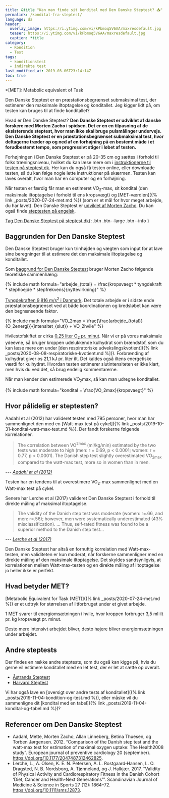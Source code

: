 ```yaml
---
title: &title "Kan man finde sit kondital med Den Danske Steptest? 📥"
permalink: /kondital-fra-steptest/
language: da
header:
  overlay_image: https://i.ytimg.com/vi/kPbmoq5V6AA/maxresdefault.jpg
  teaser: https://i.ytimg.com/vi/kPbmoq5V6AA/maxresdefault.jpg
  caption: *title
category:
  - Kondition
  - Test
tags:
  - konditionstest
  - indirekte test
last_modified_at: 2019-03-06T23:14:14Z
toc: true
---
```


*[MET]: Metabolic equivalent of Task

Den Danske Steptest er en præstationsbegrænset submaksimal test, der estimerer den maksimale iltoptagelse og konditallet. Jeg kigger lidt på, om testen kan bruges til at finde konditallet?

Hvad er Den Danske Steptest? **Den Danske Steptest er udviklet af danske forskere med Morten Zacho i spidsen. Det er en en tilpasning af de eksisterende steptest, hvor man ikke skal bruge pulsmålinger undervejs. Den Danske Steptest er en præstationsbegrænset submaksimal test, hvor deltagerne træder op og ned af en forhøjning på en bestemt måde i et forudbestemt tempo, som progressivt stiger i løbet af testen.**

Forhøjningen i Den Danske Steptest er på 20-35 cm og sættes i forhold til folks træningsniveau, hvilket du kan læse mere om i [instruktionerne til testen på steptest.dk](http://steptest.dk/instruktion.php). Her kan du også få testen online, eller downloade testen, så du kan følge nogle lette instruktioner på skærmen. Testen kan laves overalt, hvor man har en computer og en forhøjning.

Når testen er færdig får man en estimeret VO<sub>2</sub>-max, sit kondital (den maksimale iltoptagelse i forhold til ens kropsvægt) og [MET-værdien]({% link _posts/2020-07-24-met.md %}) (som er et mål for hvor meget arbejde, du har lavet). Den Danske Steptest er [udviklet af Morten Zacho](http://steptest.dk/). Du kan også finde [steptesten på engelsk](https://www.health-calc.com/fitness-tests/the-danish-step-test).

[Tag Den Danske Steptest på steptest.dk](http://www.steptest.dk){: .btn .btn--large .btn--info }

## Baggrunden for Den Danske Steptest

Den Danske Steptest bruger kun trinhøjden og vægten som input for at lave sine beregninger til at estimere det den maksimale iltoptagelse og konditallet.

Som [baggrund for Den Danske Steptest](http://steptest.dk/baggrund.php) bruger Morten Zacho følgende teoretiske sammenhæng:

{% include math formula="arbejde_{total} = \frac{kropsvaegt * tyngdekraft * stephoejde * stepfrekvens}{nyttevirkning}" %}

[Tyngdekraften 9,816 m/s<sup>2</sup> i Danmark](https://da.wikipedia.org/wiki/Tyngdeacceleration). Det totale arbejde er i sidste ende præstationsbegrænset ved at både koordinationen og kredsløbet kan være den begrænsende faktor.

{% include math formula="VO_2max = \frac{\frac{arbejde_{total}}{O_2energi}}{intensitet_{slut}} + VO_2hvile" %}

Hvilestofskiftet er cirka [0,25 liter O<sub>2</sub> pr. minut](http://www.fys.dk/nfa/03/heftet/menneskekroppen.pdf). Når vi er på vores maksimale ydeevne, så bruger kroppen udelukkende kulhydrat som brændstof, som du kan læse mere om under [den respiratoriske udvekslingskvotient]({% link _posts/2020-08-08-respiratoriske-kvotient.md %]}). Forbrænding af kulhydrat giver os 21,1 kJ pr. liter ilt. Det kaldes også iltens energetiske værdi for kulhydrat. Hvordan testen estimerer slutintensiteten er ikke klart, men hvis du ved det, så brug endelig kommentarerne.

Når man kender den estimerede VO<sub>2</sub>max, så kan man udregne konditallet.

{% include math formula="kondital = \frac{VO_2max}{kropsvaegt}" %}

## Hvor pålidelig er steptesten?

Aadahl et al (2012) har valideret testen med 795 personer, hvor man har sammenlignet den med en [Watt-max test på cykel]({% link _posts/2019-10-31-kondital-watt-max-test.md %}). Der fandt forskerne følgende korrelationer.

> The correlation between VO<sup>2max</sup> (ml/kg/min) estimated by the two tests was moderate to high (men: r = 0.69, p < 0.0001; women: r = 0.77, p < 0.0001). The Danish step test slightly overestimated VO<sub>2max</sub> compared to the watt-max test, more so in women than in men.

--- <cite>[Aadahl et al (2012)](https://journals.sagepub.com/doi/10.1177/2047487312462825)</cite>

Testen har en tendens til at overestimere VO<sub>2</sub>-max sammenlignet med en Watt-max test på cykel.

Senere har Lerche et al (2017) valideret Den Danske Steptest i forhold til direkte måling af maksimal iltoptagelse.

> The validity of the Danish step test was moderate (women: r=.66, and men: r=.56); however, men were systematically underestimated (43% misclassification).
> ...
> Thus, self‐rated fitness was found to be a superior method to the Danish step test...

--- <cite>[Lerche et al (2017)](https://onlinelibrary.wiley.com/doi/abs/10.1111/sms.12873)</cite>

Den Danske Steptest har altså en fornuftig korrelation med Watt-max-testen, men validiteten er kun moderat, når forskerne sammenligner med en direkte måling af den maksimale iltoptagelse. Det skyldes sandsynligvis, at korrelationen mellem Watt-max-testen og en direkte måling af iltoptagelse jo heller ikke er perfekt.

## Hvad betyder MET?

[Metabolic Equivalent for Task (MET)]({% link _posts/2020-07-24-met.md %}) er et udtryk for størrelsen af iltforbruget under et givet arbejde.

1 MET svarer til energiomsætningen i hvile, hvor kroppen forbruger 3,5 ml ilt pr. kg kropsvægt pr. minut.

Desto mere intensivt arbejdet bliver, desto højere bliver energiomsætningen under arbejdet.

## Andre steptests

Der findes en række andre steptests, som du også kan kigge på, hvis du gerne vil estimere konditallet med en let test, der er let at sætte op overalt.

- [Åstrands Steptest](https://netdoktor.dk/interactive/interactivetests/steptest.php)
- [Harvard Steptest](https://en.wikipedia.org/wiki/Harvard_step_test)

Vi har også lave en [oversigt over andre tests af konditallet]({% link _posts/2019-11-04-kondition-og-test.md %}), eller måske vil du sammenligne dit [kondital med en tabel]({% link _posts/2019-11-04-kondital-og-tabel.md %})?

## Referencer om Den Danske Steptest

- Aadahl, Mette, Morten Zacho, Allan Linneberg, Betina Thuesen, og Torben Jørgensen. 2012. “Comparison of the Danish step test and the watt-max test for estimation of maximal oxygen uptake: The Health2008 study”. European journal of preventive cardiology 20 (september). <https://doi.org/10.1177/2047487312462825>.
- Lerche, L., A. Olsen, K. E. N. Petersen, A. L. Rostgaard‐Hansen, L. O. Dragsted, N. B. Nordsborg, A. Tjønneland, og J. Halkjær. 2017. “Validity of Physical Activity and Cardiorespiratory Fitness in the Danish Cohort ‘Diet, Cancer and Health-Next Generations’”. Scandinavian Journal of Medicine & Science in Sports 27 (12): 1864–72. https://doi.org/10.1111/sms.12873.
